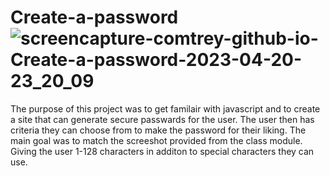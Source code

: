 # Create-a-password![screencapture-comtrey-github-io-Create-a-password-2023-04-20-23_20_09](https://user-images.githubusercontent.com/123196272/233540241-32e7eaa4-8530-4083-b3a7-74df9f104be4.png)

The purpose of this project was to get familair with javascript and to create a site that can generate secure passwards for the user. The user then  has criteria they can choose from to make the password for their liking. The main goal was to match the screeshot provided from the class module. Giving the user 1-128 characters in additon to special characters they can use. 
